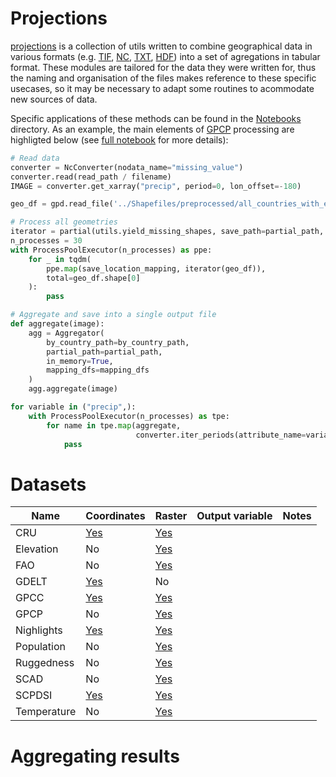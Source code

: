 # Projections

[projections](src/projections) is a collection of utils written to combine geographical data in various formats (e.g. [TIF](src/projections/utils.py), [NC](src/projections/temperature.py), [TXT](src/projections/elevation.py), [HDF](src/projections/modis.py)) into a set of agregations in tabular format. These modules are tailored for the data they were written for, thus the naming and organisation of the files makes reference to these specific usecases, so it may be necessary to adapt some routines to acommodate new sources of data.

Specific applications of these methods can be found in the [Notebooks](src/projections/Notebooks) directory. As an example, the main elements of [GPCP](https://psl.noaa.gov/data/gridded/data.gpcp.html) processing are highligted below (see [full notebook](src/projections/Notebooks/GPCP.ipynb) for more details):

```python
# Read data
converter = NcConverter(nodata_name="missing_value")
converter.read(read_path / filename)
IMAGE = converter.get_xarray("precip", period=0, lon_offset=-180)

geo_df = gpd.read_file('../Shapefiles/preprocessed/all_countries_with_eth.shp')

# Process all geometries
iterator = partial(utils.yield_missing_shapes, save_path=partial_path, prefix='p0')
n_processes = 30
with ProcessPoolExecutor(n_processes) as ppe:
    for _ in tqdm(
        ppe.map(save_location_mapping, iterator(geo_df)),
        total=geo_df.shape[0]
    ):
        pass

# Aggregate and save into a single output file
def aggregate(image):
    agg = Aggregator(
        by_country_path=by_country_path,
        partial_path=partial_path,
        in_memory=True,
        mapping_dfs=mapping_dfs
    )
    agg.aggregate(image)

for variable in ("precip",):
    with ProcessPoolExecutor(n_processes) as tpe:
        for name in tpe.map(aggregate,
                            converter.iter_periods(attribute_name=variable, lon_offset=-180)):
            pass
```

# Datasets

| Name        | Coordinates                                                   | Raster                                                               | Output variable | Notes |
| ----------- | ------------------------------------------------------------- | -------------------------------------------------------------------- | --------------- | ----- |
| CRU         | [Yes](src/projections/Notebooks/Precipitaciones_cru.ipynb)    | [Yes](src/projections/Notebooks/Precipitaciones_cru_raster.ipynb)    |                 |
| Elevation   | No                                                            | [Yes](src/projections/Notebooks/Elevation.ipynb)                     |                 |
| FAO         | No                                                            | [Yes](src/projections/Notebooks/AgroAllFAO.ipynb)                    |                 |
| GDELT       | [Yes](src/projections/Notebooks/GDELT.ipynb)                  | No                                                                   |                 |
| GPCC        | [Yes](src/projections/Notebooks/Precipitaciones_GPCC.ipynb)   | [Yes](src/projections/Notebooks/Precipitaciones_GPCC_raster.ipynb)   |                 |
| GPCP        | No                                                            | [Yes](src/projections/Notebooks/GPCP.ipynb)                          |                 |
| Nighlights  | [Yes](src/projections/Notebooks/NL_Subnat.ipynb)              | [Yes](src/projections/Notebooks/NL_NOAA.ipynb)                       |                 |
| Population  | No                                                            | [Yes](src/projections/Notebooks/Population.ipynb)                    |                 |
| Ruggedness  | No                                                            | [Yes](src/projections/Notebooks/Elevation-Ruggedness.ipynb)          |                 |
| SCAD        | No                                                            | [Yes](src/projections/Notebooks/SCAD.ipynb)                          |                 |
| SCPDSI      | [Yes](src/projections/Notebooks/Precipitaciones_scpdsi.ipynb) | [Yes](src/projections/Notebooks/Precipitaciones_scpdsi_raster.ipynb) |                 |
| Temperature | No                                                            | [Yes](src/projections/Notebooks/Temperature.ipynb)                   |                 |

# Aggregating results
